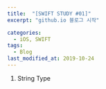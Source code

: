 ```yaml
---
title:  "[SWIFT STUDY #01]"
excerpt: "github.io 블로그 시작"

categories:
  - iOS, SWIFT
tags:
  - Blog
last_modified_at: 2019-10-24
---
```



1. String Type  



